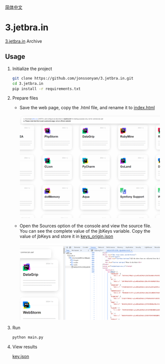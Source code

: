 [简体中文](README.md)

# 3.jetbra.in

[3.jetbra.in](https://3.jetbra.in) Archive

## Usage

1. Initialize the project

    ```bash
    git clone https://github.com/jonssonyan/3.jetbra.in.git
    cd 3.jetbra.in
    pip install -r requirements.txt
    ```

2. Prepare files

    - Save the web page, copy the .html file, and rename it to [index.html](index.html)

      ![index.html](img/index.html.gif)

    - Open the Sources option of the console and view the source file. You can see the complete value of the jbKeys
      variable. Copy the value of jbKeys and store it in [keys_origin.json](keys_origin.json)

      ![key_origin](img/key_origin.png)

3. Run

    ```bash
    python main.py
    ```

4. View results

   [key.json](keys.json)